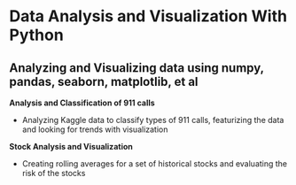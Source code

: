 # Data Analysis and Visualization With Python

## Analyzing and Visualizing data using numpy, pandas, seaborn, matplotlib, et al

**Analysis and Classification of 911 calls**
- Analyzing Kaggle data to classify types of 911 calls, featurizing the data and looking for trends with visualization

**Stock Analysis and Visualization**
- Creating rolling averages for a set of historical stocks and evaluating the risk of the stocks

